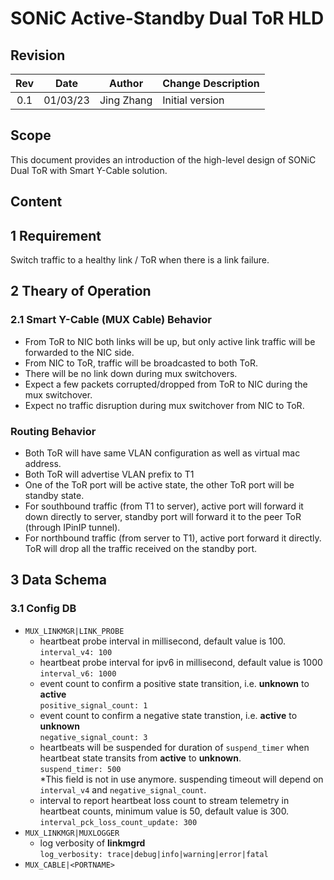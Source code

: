 # SONiC Active-Standby Dual ToR HLD

## Revision

|  Rev  |   Date   |    Author     | Change Description             |
| :---: | :------: | :-----------: | ------------------------------ |
|  0.1  | 01/03/23 |  Jing Zhang   | Initial version                |

## Scope

This document provides an introduction of the high-level design of SONiC Dual ToR with Smart Y-Cable solution. 

## Content

## 1 Requirement

Switch traffic to a healthy link / ToR when there is a link failure. 

## 2 Theary of Operation 
### 2.1 Smart Y-Cable (MUX Cable) Behavior 
* From ToR to NIC both links will be up, but only active link traffic will be forwarded to the NIC side. 
* From NIC to ToR, traffic will be broadcasted to both ToR. 
* There will be no link down during mux switchovers. 
* Expect a few packets corrupted/dropped from ToR to NIC during the mux switchover.
* Expect no traffic disruption during mux switchover from NIC to ToR. 

### Routing Behavior
* Both ToR will have same VLAN configuration as well as virtual mac address. 
* Both ToR will advertise VLAN prefix to T1
* One of the ToR port will be active state, the other ToR port will be standby state. 
* For southbound traffic (from T1 to server), active port will forward it down directly to server, standby port will forward it to the peer ToR (through IPinIP tunnel). 
* For northbound traffic (from server to T1), active port forward it directly. ToR will drop all the traffic received on the standby port. 

## 3 Data Schema 
### 3.1 Config DB 
* `MUX_LINKMGR|LINK_PROBE`
  * heartbeat probe interval in millisecond, default value is 100.   
    `interval_v4: 100`
  * heartbeat probe interval for ipv6 in millisecond, default value is 1000  
    `interval_v6: 1000`
  * event count to confirm a positive state transition, i.e. __unknown__ to __active__  
    `positive_signal_count: 1`  
  * event count to confirm a negative state transtion, i.e. __active__ to __unknown__  
    `negative_signal_count: 3`  
  * heartbeats will be suspended for duration of `suspend_timer` when heartbeat state transits from __active__ to __unknown__.  
    `suspend_timer: 500`  
    \*This field is not in use anymore. suspending timeout will depend on `interval_v4` and `negative_signal_count`.  
  * interval to report heartbeat loss count to stream telemetry in heartbeat counts, minimum value is 50, default value is 300.  
    `interval_pck_loss_count_update: 300`
* `MUX_LINKMGR|MUXLOGGER`
  * log verbosity of __linkmgrd__  
    `log_verbosity: trace|debug|info|warning|error|fatal`
* `MUX_CABLE|<PORTNAME>`


